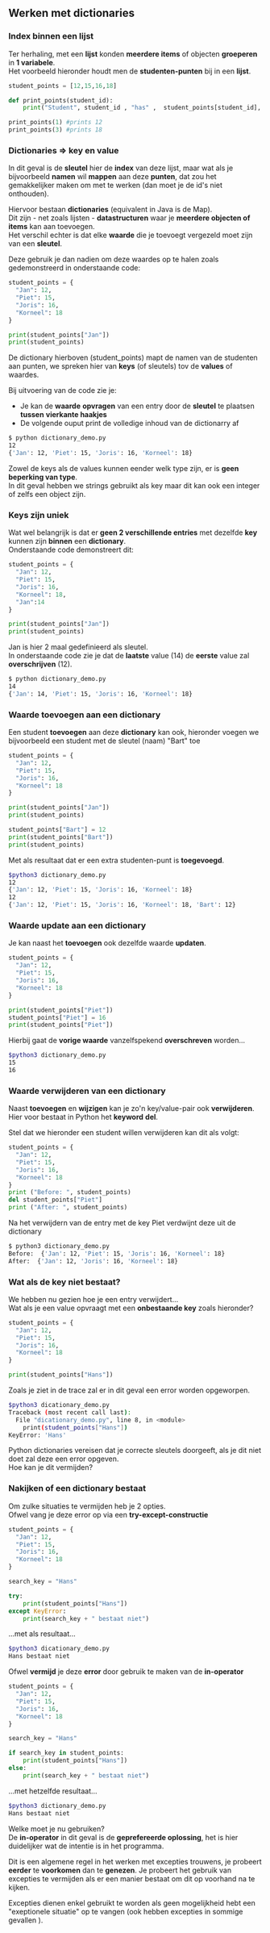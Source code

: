 
## Werken met dictionaries

### Index binnen een lijst

Ter herhaling, met een **lijst** konden **meerdere items** of objecten **groeperen** in **1 variabele**.  
Het voorbeeld hieronder houdt men de **studenten-punten** bij in een **lijst**.

~~~~python
student_points = [12,15,16,18]

def print_points(student_id):
    print("Student", student_id , "has" ,  student_points[student_id], "points" )

print_points(1) #prints 12
print_points(3) #prints 18
~~~~

### Dictionaries => key en value

In dit geval is de **sleutel** hier de **index** van deze lijst, maar wat als je bijvoorbeeld **namen** wil **mappen** aan deze **punten**, dat zou het gemakkelijker maken om met te werken (dan moet je de id's niet onthouden).  

Hiervoor bestaan **dictionaries** (equivalent in Java is de Map).  
Dit zijn - net zoals lijsten - **datastructuren** waar je **meerdere objecten of items** kan aan toevoegen.  
Het verschil echter is dat elke **waarde** die je toevoegt vergezeld moet zijn van een **sleutel**.  

Deze gebruik je dan nadien om deze waardes op te halen zoals gedemonstreerd in onderstaande code:

~~~python
student_points = {
  "Jan": 12,
  "Piet": 15,
  "Joris": 16,
  "Korneel": 18
}

print(student_points["Jan"])
print(student_points)
~~~

De dictionary hierboven (student_points) mapt de namen van de studenten aan punten, we spreken hier van **keys** (of sleutels) tov de **values** of waardes.

Bij uitvoering van de code zie je:

* Je kan de **waarde** **opvragen** van een entry door de **sleutel** te plaatsen **tussen** **vierkante haakjes**
* De volgende ouput print de volledige inhoud van de dictionarry af

~~~bash
$ python dictionary_demo.py
12
{'Jan': 12, 'Piet': 15, 'Joris': 16, 'Korneel': 18}
~~~

Zowel de keys als de values kunnen eender welk type zijn, er is **geen beperking van type**.  
In dit geval hebben we strings gebruikt als key maar dit kan ook een integer of zelfs een object zijn.

### Keys zijn uniek

Wat wel belangrijk is dat er **geen 2 verschillende entries** met dezelfde **key** kunnen zijn **binnen** een **dictionary**.  
Onderstaande code demonstreert dit:

~~~python
student_points = {
  "Jan": 12,
  "Piet": 15,
  "Joris": 16,
  "Korneel": 18,
  "Jan":14
}

print(student_points["Jan"])
print(student_points)
~~~

Jan is hier 2 maal gedefinieerd als sleutel.  
In onderstaande code zie je dat de **laatste** value (14) de **eerste** value zal **overschrijven** (12).

~~~bash
$ python dictionary_demo.py
14
{'Jan': 14, 'Piet': 15, 'Joris': 16, 'Korneel': 18}
~~~

### Waarde toevoegen aan een dictionary

Een student **toevoegen** aan deze **dictionary** kan ook, hieronder voegen we bijvoorbeeld een student met de sleutel (naam) "Bart" toe

~~~python
student_points = {
  "Jan": 12,
  "Piet": 15,
  "Joris": 16,
  "Korneel": 18
}

print(student_points["Jan"])
print(student_points)

student_points["Bart"] = 12
print(student_points["Bart"])
print(student_points)
~~~

Met als resultaat dat er een extra studenten-punt is **toegevoegd**.

~~~bash
$python3 dictionary_demo.py
12
{'Jan': 12, 'Piet': 15, 'Joris': 16, 'Korneel': 18}
12
{'Jan': 12, 'Piet': 15, 'Joris': 16, 'Korneel': 18, 'Bart': 12}
~~~

### Waarde update aan een dictionary

Je kan naast het **toevoegen** ook dezelfde waarde **updaten**.

~~~python
student_points = {
  "Jan": 12,
  "Piet": 15,
  "Joris": 16,
  "Korneel": 18
}

print(student_points["Piet"])
student_points["Piet"] = 16
print(student_points["Piet"])
~~~

Hierbij gaat de **vorige waarde** vanzelfspekend **overschreven** worden...

~~~bash
$python3 dictionary_demo.py
15
16
~~~

### Waarde verwijderen van een dictionary

Naast **toevoegen** en **wijzigen** kan je zo'n key/value-pair ook **verwijderen**.  
Hier voor bestaat in Python het **keyword** **del**.

Stel dat we hieronder een student willen verwijderen kan dit als volgt:

~~~python
student_points = {
  "Jan": 12,
  "Piet": 15,
  "Joris": 16,
  "Korneel": 18
}
print ("Before: ", student_points)
del student_points["Piet"]
print ("After: ", student_points)
~~~

Na het verwijdern van de entry met de key Piet verdwijnt deze uit de dictionary

~~~bash
$ python3 dictionary_demo.py
Before:  {'Jan': 12, 'Piet': 15, 'Joris': 16, 'Korneel': 18}
After:  {'Jan': 12, 'Joris': 16, 'Korneel': 18}
~~~

### Wat als de key niet bestaat?

We hebben nu gezien hoe je een entry verwijdert...  
Wat als je een value opvraagt met een **onbestaande key** zoals hieronder?

~~~python
student_points = {
  "Jan": 12,
  "Piet": 15,
  "Joris": 16,
  "Korneel": 18
}

print(student_points["Hans"])
~~~

Zoals je ziet in de trace zal er in dit geval een error worden opgeworpen.  

~~~bash
$python3 dicationary_demo.py
Traceback (most recent call last):
  File "dicationary_demo.py", line 8, in <module>
    print(student_points["Hans"])
KeyError: 'Hans'
~~~

Python dictionaries vereisen dat je correcte sleutels doorgeeft, als je dit niet doet zal deze een error opgeven.  
Hoe kan je dit vermijden?

### Nakijken of een dictionary bestaat

Om zulke situaties te vermijden heb je 2 opties.  
Ofwel vang je deze error op via een **try-except-constructie**

~~~python
student_points = {
  "Jan": 12,
  "Piet": 15,
  "Joris": 16,
  "Korneel": 18
}

search_key = "Hans"

try:
    print(student_points["Hans"])
except KeyError:
    print(search_key + " bestaat niet")
~~~

...met als resultaat...

~~~bash
$python3 dicationary_demo.py
Hans bestaat niet
~~~

Ofwel **vermijd** je deze **error** door gebruik te maken van de **in-operator**

~~~python
student_points = {
  "Jan": 12,
  "Piet": 15,
  "Joris": 16,
  "Korneel": 18
}

search_key = "Hans"

if search_key in student_points:
    print(student_points["Hans"])
else:
    print(search_key + " bestaat niet")
~~~

...met hetzelfde resultaat...

~~~bash
$python3 dictionary_demo.py
Hans bestaat niet
~~~

Welke moet je nu gebruiken?  
De **in-operator** in dit geval is de **geprefereerde oplossing**, het is hier duidelijker wat de intentie is in het programma.  

Dit is een algemene regel in het werken met excepties trouwens, je probeert **eerder** te **voorkomen** dan te **genezen**.
Je probeert het gebruik van excepties te vermijden als er een manier bestaat om dit op voorhand na te kijken.  

Excepties dienen enkel gebruikt te worden als geen mogelijkheid hebt een "exeptionele situatie" op te vangen (ook hebben excepties in sommige gevallen ).
